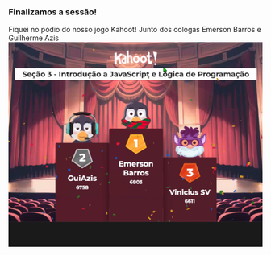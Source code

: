### Finalizamos a sessão! 
<p> Fiquei no pódio do nosso jogo Kahoot! Junto dos cologas Emerson Barros e Guilherme Azis

<img src="./imagem/terceira colocação non Kahoot.png" alt="print do pódio no Kahoot.png">